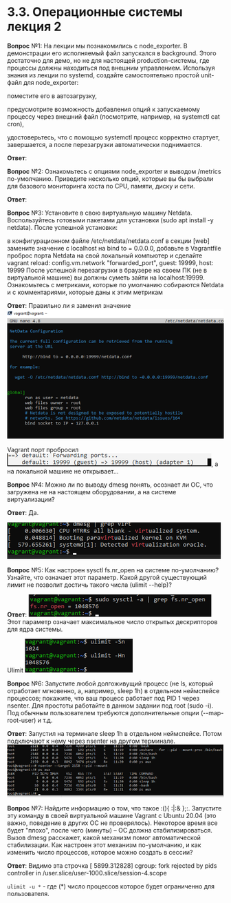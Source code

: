 # 3.3. Операционные системы лекция 2

**Вопрос** №1: На лекции мы познакомились с node_exporter. В демонстрации его исполняемый файл запускался в background. Этого достаточно для демо, но не для настоящей production-системы, где процессы должны находиться под внешним управлением. Используя знания из лекции по systemd, создайте самостоятельно простой unit-файл для node_exporter:

поместите его в автозагрузку,

предусмотрите возможность добавления опций к запускаемому процессу через внешний файл (посмотрите, например, на systemctl cat cron),

удостоверьтесь, что с помощью systemctl процесс корректно стартует, завершается, а после перезагрузки автоматически поднимается.

**Ответ**: 

**Вопрос** №2: Ознакомьтесь с опциями node_exporter и выводом /metrics по-умолчанию. Приведите несколько опций, которые вы бы выбрали для базового мониторинга хоста по CPU, памяти, диску и сети.

**Ответ**: 

**Вопрос** №3: Установите в свою виртуальную машину Netdata. Воспользуйтесь готовыми пакетами для установки (sudo apt install -y netdata). После успешной установки:

в конфигурационном файле /etc/netdata/netdata.conf в секции [web] замените значение с localhost на bind to = 0.0.0.0,
добавьте в Vagrantfile проброс порта Netdata на свой локальный компьютер и сделайте vagrant reload:
config.vm.network "forwarded_port", guest: 19999, host: 19999
После успешной перезагрузки в браузере на своем ПК (не в виртуальной машине) вы должны суметь зайти на localhost:19999. Ознакомьтесь с метриками, которые по умолчанию собираются Netdata и с комментариями, которые даны к этим метрикам

**Ответ**: Правильно ли я заменил значение 
![img_3.png](img_3.png)

Vagrant порт пробросил ![img_5.png](img_5.png), а на локальной машине не открывает...

**Вопрос** №4: Можно ли по выводу dmesg понять, осознает ли ОС, что загружена не на настоящем оборудовании, а на системе виртуализации?

**Ответ**: Да. 

![img.png](img.png)

**Вопрос** №5: Как настроен sysctl fs.nr_open на системе по-умолчанию? Узнайте, что означает этот параметр. Какой другой существующий лимит не позволит достичь такого числа (ulimit --help)?

**Ответ**: ![img_1.png](img_1.png) Этот параметр означает максимальное число открытых дескрипторов для ядра системы. 

Ulimit ![img_2.png](img_2.png)

**Вопрос** №6: Запустите любой долгоживущий процесс (не ls, который отработает мгновенно, а, например, sleep 1h) в отдельном неймспейсе процессов; покажите, что ваш процесс работает под PID 1 через nsenter. Для простоты работайте в данном задании под root (sudo -i). Под обычным пользователем требуются дополнительные опции (--map-root-user) и т.д.

**Ответ**: Запустил на терминале sleep 1h в отдельном неймспейсе. Потом подключают к нему через nsenter на другом терминале.
![img_6.png](img_6.png)

**Вопрос** №7: Найдите информацию о том, что такое :(){ :|:& };:. Запустите эту команду в своей виртуальной машине Vagrant с Ubuntu 20.04 (это важно, поведение в других ОС не проверялось). Некоторое время все будет "плохо", после чего (минуты) – ОС должна стабилизироваться. Вызов dmesg расскажет, какой механизм помог автоматической стабилизации. Как настроен этот механизм по-умолчанию, и как изменить число процессов, которое можно создать в сессии?

**Ответ**: Видимо эта строчка [ 5899.312828] cgroup: fork rejected by pids controller in /user.slice/user-1000.slice/session-4.scope

`ulimit -u *` - где (*) число процессов которое будет ограниченно для пользователя.
